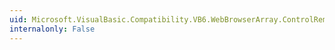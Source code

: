 ```yaml
---
uid: Microsoft.VisualBasic.Compatibility.VB6.WebBrowserArray.ControlRemoved
internalonly: False
---
```


